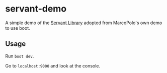 # servant-demo

A simple demo of the [Servant Library](https://github.com/MarcoPolo/Servant)
adopted from MarcoPolo's own demo to use boot.

## Usage

Run `boot dev`.

Go to `localhost:9000` and look at the console.
